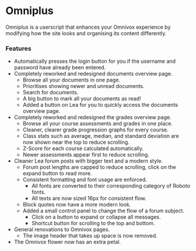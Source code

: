 # Omniplus

Omniplus is a userscript that enhances your Omnivox experience by modifying how the site looks and organising its 
content differently. 

### Features

- Automatically presses the login button for you if the username and password have already been entered.
- Completely reworked and redesigned documents overview page.
    - Browse all your documents in one page.
    - Prioritises showing newer and unread documents.
    - Search for documents.
    - A big button to mark all your documents as read!
    - Added a button on Lea for you to quickly access the documents overview page.
- Completely reworked and redesigned the grades overview page.
  - Browse all your course assessments and grades in one place.
  - Cleaner, clearer grade progression graphs for every course.
  - Class stats such as average, median, and standard deviation are now shown near the top to reduce scrolling.
  - Z-Score for each course calculated automatically.
  - Newer assessments appear first to reduce scrolling.
- Cleaner Lea forum posts with bigger text and a modern style.
  - Forum post lengths are capped to reduce scrolling, click on the expand button to read more. 
  - Consistent formatting and font usage are enforced.
    - All fonts are converted to their corresponding category of Roboto fonts.
    - All texts are now sized 16px for consistent flow.
  - Block quotes now have a more modern look.
  - Added a small control panel to change the flow of a forum subject.
    - Click on a button to expand or collapse all messages.
    - Shortcut button for scrolling to the top and bottom.
- General renovations to Omnivox pages.
    - The image header that takes up space is now removed.
- The Omnivox flower now has an extra petal.
